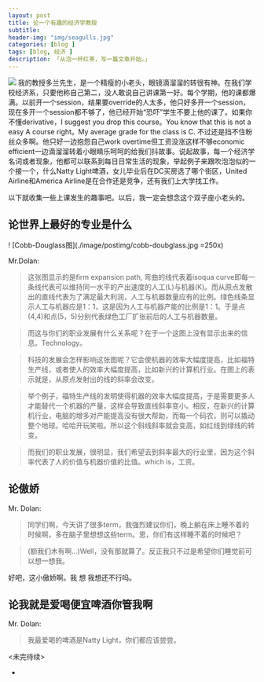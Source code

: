 ```yaml
---  
layout: post  
title: 论一个有趣的经济学教授
subtitle: 
header-img: "img/seagulls.jpg"
categories: [blog ]  
tags: [blog, 经济 ]
description: 「从泡一杯红茶，写一篇文章开始。」  
---  
```


![](http://robins.richmond.edu/_common_KP3/images/faculty-staff-bio/business/large/DolanL.jpg)
我的教授多兰先生，是一个精瘦的小老头，眼镜滴溜溜的转很有神。在我们学校经济系，只要他称自己第二，没人敢说自己讲课第一好。每个学期，他的课都爆满。以前开一个session，结果要override的人太多，他只好多开一个session，现在多开一个session都不够了，他已经开始“恐吓”学生不要上他的课了。如果你不懂derivative，I suggest you drop this course。You know that this is not a easy A course right。My average grade for the class is C. 不过还是挡不住粉丝众多啊。他只好一边抱怨自己work overtime但工资没涨这样不够economic efficient一边滴溜溜转着小眼睛乐呵呵的给我们抖故事。说起故事，每一个经济学名词或者现象，他都可以联系到每日日常生活的现象，举起例子来跟吹泡泡似的一个接一个，什么Natty Light啤酒，女儿毕业后在DC买房选了哪个街区，United Airline和America Airline是在合作还是竞争，还有我们上大学找工作。

以下就收集一些上课发生的趣事吧。以后，我一定会想念这个双子座小老头的。

## 论世界上最好的专业是什么
! [Cobb-Douglass图](./image/postimg/cobb-doubglass.jpg =250x)

Mr.Dolan:

> 这张图显示的是firm expansion path, 弯曲的线代表着isoqua curve即每一条线代表可以维持同一水平的产出速度的人工(L)与机器(K)。而从原点发散出的直线代表为了满足最大利润，人工与机器数量应有的比例。绿色线条显示人工与机器应是1：1，这是因为人工与机器产能的比例是1：1。于是点(4,4)和点(5，5)分别代表绿色工厂扩张前后的人工与机器数量。

> 而这与你们的职业发展有什么关系呢？在于一个这图上没有显示出来的信息。Technology。

> 科技的发展会怎样影响这张图呢？它会使机器的效率大幅度提高，比如福特生产线，或者使人的效率大幅度提高，比如新兴的计算机行业。在图上的表示就是，从原点发射出的线的斜率会改变。

> 举个例子，福特生产线的发明使得机器的效率大幅度提高，于是需要更多人才能替代一个机器的产量，这样会导致直线斜率变小。相反，在新兴的计算机行业，电脑的增多对产能提高没有很大帮助，而每一个码农，则可以撬动整个地球。哈哈开玩笑啦。所以这个斜线斜率就会变高，如红线到绿线的转变。

> 而我们的职业发展，很明显，我们希望去到斜率最大的行业里，因为这个斜率代表了人的价值与机器价值的比值。which is，工资。


## 论傲娇

Mr. Dolan:

> 同学们啊，今天讲了很多term，我强烈建议你们，晚上躺在床上睡不着的时候啊，多在脑子里想想这些term。恩，你们有这样睡不着的时候吧？

> (额我们木有啊...)Well，没有那就算了。反正我只不过是希望你们睡觉前可以想一想我。

好吧，这小傲娇啊。我 想 我想还不行吗。

## 论我就是爱喝便宜啤酒你管我啊

Mr. Dolan:

> 我最爱喝的啤酒是Natty Light，你们都应该尝尝。


<未完待续>

*